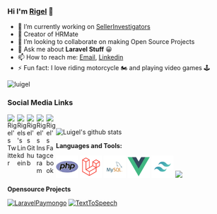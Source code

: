 ### Hi I'm [Rigel](https://github.com/luigel) 👋


- 🔭 I’m currently working on [SellerInvestigators](https://www.sellerinvestigators.com/)
- 🚧 Creator of HRMate
- 👯 I’m looking to collaborate on making Open Source Projects
- 💬 Ask me about **Laravel Stuff** 😀
- 📫 How to reach me: [Email](mailto:rigel20.kent@gmail.com), [Linkedin](https://www.linkedin.com/in/rigel-kent-carbonel-8a34b1b8/)
- ⚡ Fun fact: I love riding motorcycle 🏍 and playing video games 🕹
<p align="left"> <img src="https://komarev.com/ghpvc/?username=luigel&label=Views&color=blue&style=plastic" alt="luigel" /> </p>

### Social Media Links
<a href="https://twitter.com/luigel20">
  <img align="left" alt="Rigel's Twitter" width="22px" src="https://cdn.jsdelivr.net/npm/simple-icons@v3/icons/twitter.svg" />
</a>
<a href="https://www.linkedin.com/in/rigel-kent-carbonel-8a34b1b8/">
  <img align="left" alt="Rigels's Linkdein" width="22px" src="https://cdn.jsdelivr.net/npm/simple-icons@v3/icons/linkedin.svg" />
</a>
<a href="https://github.com/luigel">
  <img align="left" alt="Rigel's Github" width="22px" src="https://cdn.jsdelivr.net/npm/simple-icons@v3/icons/github.svg" />
</a>
<a href="https://www.instagram.com/rigel20/">
  <img align="left" alt="Rigel's Instagram" width="22px" src="https://cdn.jsdelivr.net/npm/simple-icons@v3/icons/instagram.svg" />
</a>
<a href="https://www.facebook.com/rigelkent20/">
  <img align="left" alt="Rigel's Facebook" width="22px" src="https://cdn.jsdelivr.net/npm/simple-icons@v3/icons/facebook.svg" />
</a>

<br >

![Luigel's github stats](https://github-readme-stats.luigel.vercel.app/api?username=luigel&count_private=true&show_icons=true&theme=dracula&include_all_commits=true)

**Languages and Tools:**  

<a href="https://www.php.net/"><img height="50" src="https://raw.githubusercontent.com/github/explore/80688e429a7d4ef2fca1e82350fe8e3517d3494d/topics/php/php.png"></a>
<a href="http://laravel.com/"><img height="50" src="https://raw.githubusercontent.com/github/explore/80688e429a7d4ef2fca1e82350fe8e3517d3494d/topics/laravel/laravel.png"></a>
<a href="https://www.mysql.com/"><img height="50" src="https://raw.githubusercontent.com/github/explore/80688e429a7d4ef2fca1e82350fe8e3517d3494d/topics/mysql/mysql.png"></a>
<a href="https://vuejs.org/"><img height="50" src="https://raw.githubusercontent.com/github/explore/80688e429a7d4ef2fca1e82350fe8e3517d3494d/topics/vue/vue.png"></a>
<a href="https://tailwindcss.com/"><img height="50" src="https://raw.githubusercontent.com/github/explore/80688e429a7d4ef2fca1e82350fe8e3517d3494d/topics/tailwind/tailwind.png"></a>
<a href="https://code.visualstudio.com/"><img height="50" src="https://user-images.githubusercontent.com/10379994/31985754-c56b8dba-b998-11e7-9705-a7f984433049.png"></a>

**Opensource Projects**

[![LaravelPaymongo](https://github-readme-stats.vercel.app/api/pin/?username=luigel&repo=laravel-paymongo&theme=dracula)](https://github.com/luigel/laravel-paymongo) 
[![TextToSpeech](https://github-readme-stats.vercel.app/api/pin/?username=meemalabs&repo=laravel-text-to-speech&theme=dracula)](https://github.com/meemalabs/laravel-text-to-speech)
